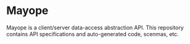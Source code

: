 # Mayope

Mayope is a client/server data-access abstraction API. This repository contains
API specifications and auto-generated code, scenmas, etc.
